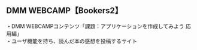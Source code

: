 ## DMM WEBCAMP【Bookers2】
・DMM WEBCAMPコンテンツ「課題：アプリケーションを作成してみよう 応用編」<br>
・ユーザ機能を持ち、読んだ本の感想を投稿するサイト<br>